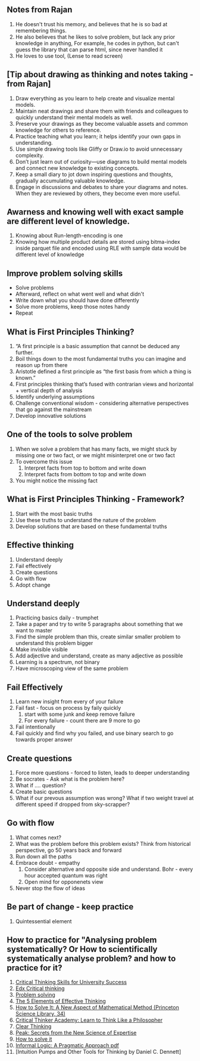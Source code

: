 
## Notes from Rajan
1. He doesn't trust his memory, and believes that he is so bad at remembering things.
2. He also  believes that he likes to solve problem, but lack any prior knowledge in anything, For example, he codes in python, but can't guess the library that can parse html, since never handled it
3. He loves to use tool, (Lense to read screen)

## [Tip about drawing as thinking and notes taking - from Rajan]
1. Draw everything as you learn to help create and visualize mental models.
1. Maintain neat drawings and share them with friends and colleagues to quickly understand their mental models as well.
1. Preserve your drawings as they become valuable assets and common knowledge for others to reference.
1. Practice teaching what you learn; it helps identify your own gaps in understanding.
1. Use simple drawing tools like Gliffy or Draw.io to avoid unnecessary complexity.
1. Don’t just learn out of curiosity—use diagrams to build mental models and connect new knowledge to existing concepts.
1. Keep a small diary to jot down inspiring questions and thoughts, gradually accumulating valuable knowledge.
1. Engage in discussions and debates to share your diagrams and notes. When they are reviewed by others, they become even more useful.

## Awarness and knowing well with exact sample are different level of knowledge.
1. Knowing about Run-length-encoding is one
2. Knowing how multiple product details are stored using bitma-index inside parquet file and encoded using RLE with sample data would be different level of knowledge

## Improve problem solving skills
* Solve problems
* Afterward, reflect on what went well and what didn't
* Write down what you should have done differently
* Solve more problems, keep those notes handy
* Repeat

## What is First Principles Thinking?
1. “A first principle is a basic assumption that cannot be deduced any further.
  1. Boil things down to the most fundamental truths you can imagine and reason up from there
  1. Aristotle defined a first principle as “the first basis from which a thing is known.”
1. First principles thinking that’s fused with contrarian views and horizontal + vertical depth of analysis
  1. Identify underlying assumptions
  1. Challenge conventional wisdom - considering alternative perspectives that go against the mainstream
  1. Develop innovative solutions

## One of the tools to solve problem
1. When we solve a problem that has many facts, we might stuck by missing one or two fact, or we might misinterpret one or two fact
2. To overcome this issue
    1. Interpret facts from top to bottom and write down
    1. Interpret facts from bottom to top and write down
3. You might notice the missing fact

## What is First Principles Thinking - Framework?
1. Start with the most basic truths
1. Use these truths to understand the nature of the problem
1. Develop solutions that are based on these fundamental truths

## Effective thinking
1. Understand deeply
2. Fail effectively
3. Create questions
4. Go with flow
5. Adopt change

## Understand deeply
1. Practicing basics daily - trumphet
2. Take a paper and try to write 5 paragraphs about something that we want to master
3. Find the simple problem than this, create similar smaller problem to understand this problem bigger
4. Make invisible visible
5. Add adjective and understand, create as many adjective as possible
6. Learning is a spectrum, not binary
7. Have microscoping view of the same problem

## Fail Effectively
1. Learn new insight from every of your failure
1. Fail fast - focus on process by faily quickly
   1. start with some junk and keep remove failure
   1. For every failure - count there are 9 more to go
1. Fail intentionally
1. Fail quickly and find why you failed, and use binary search to go towards proper answer

## Create questions
1. Force more questions - forced to listen, leads to deeper understanding
2. Be socrates - Ask what is the problem here?
3. What if .... question?
4. Create basic questions
5. What if our prevous assumption was wrong? What if two weight travel at different speed if dropped from sky-scrapper?

## Go with flow
1. What comes next?
2. What was the problem before this problem exists? Think from historical perspective, go 50 years back and forward
3. Run down all the paths
4. Embrace doubt - empathy
   1. Consider alternative and opposite side and understand. Bohr - every hour accepted quantum was right
   2. Open mind for opponenets view
5. Never stop the flow of ideas

## Be part of change - keep practice
1. Quintessential element



## How to practice for "Analysing problem systematically?  Or How to scientifically systematically analyse problem? and how to practice for it?
1. [Critical Thinking Skills for University Success](https://www.coursera.org/learn/critical-thinking-skills)
2. [Edx Critical thinking](https://www.edx.org/learn/critical-thinking-skills)
3. [Problem solving](https://www.coursera.org/learn/problem-solving)
4. [The 5 Elements of Effective Thinking](https://www.amazon.com/5-Elements-Effective-Thinking/dp/0691156662)
5. [How to Solve It: A New Aspect of Mathematical Method (Princeton Science Library, 34)](https://www.amazon.com/How-Solve-Mathematical-Princeton-Science/dp/069111966X)
6. [Critical Thinker Academy: Learn to Think Like a Philosopher](https://www.udemy.com/course/critical-thinker-academy/)
7. [Clear Thinking](https://www.amazon.sg/Clear-Thinking-Turning-Ordinary-Extraordinary/dp/0593086112)
8. [Peak: Secrets from the New Science of Expertise](https://www.amazon.com/Peak-Secrets-New-Science-Expertise-ebook/dp/B011H56MKS)
9. [How to solve it](https://www.amazon.com/How-Solve-Aspect-Mathematical-Method-ebook)
10. [Informal Logic: A Pragmatic Approach pdf](https://www.amazon.sg/Informal-Logic-Pragmatic-Douglas-Walton/dp/0521713803/ref=cm_cr_arp_d_product_top?ie=UTF8)
11. [Intuition Pumps and Other Tools for Thinking by Daniel C. Dennett]
   
   
